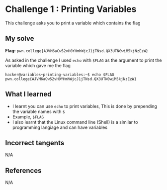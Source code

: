 # Challenge 1 : Printing Variables
This challenge asks you to print a variable which contains the flag

## My solve
**Flag:** `pwn.college{AJVM6aCw52vH0YHmhWjcJ1jTNsd.QX3UTN0wiM5kjNzEzW}`

As asked in the challenge I used `echo` with `$FLAG` as the argument to print the variable which gave me the flag
```
hacker@variables~printing-variables:~$ echo $FLAG
pwn.college{AJVM6aCw52vH0YHmhWjcJ1jTNsd.QX3UTN0wiM5kjNzEzW}
```

## What I learned 
- I learnt you can use `echo` to print variables, This is done by prepending the variable names with `$`
- Example, `$FLAG`
- I also learnt that the Linux command line (Shell) is a similar to programming langiage and can have variables

## Incorrect tangents 
N/A

## References 
N/A

